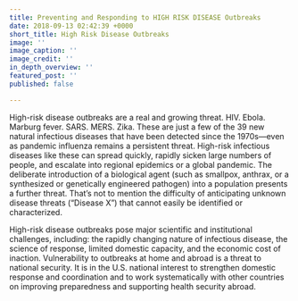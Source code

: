 ```yaml
---
title: Preventing and Responding to HIGH RISK DISEASE Outbreaks
date: 2018-09-13 02:42:39 +0000
short_title: High Risk Disease Outbreaks
image: ''
image_caption: ''
image_credit: ''
in_depth_overview: ''
featured_post: ''
published: false

---
```

High-risk disease outbreaks are a real and growing threat. HIV. Ebola. Marburg fever. SARS. MERS. Zika. These are just a few of the 39 new natural infectious diseases that have been detected since the 1970s—even as pandemic influenza remains a persistent threat. High-risk infectious diseases like these can spread quickly, rapidly sicken large numbers of people, and escalate into regional epidemics or a global pandemic. The deliberate introduction of a biological agent (such as smallpox, anthrax, or a synthesized or genetically engineered pathogen) into a population presents a further threat. That’s not to mention the difficulty of anticipating unknown disease threats (“Disease X”) that cannot easily be identified or characterized.

High-risk disease outbreaks pose major scientific and institutional challenges, including: the rapidly changing nature of infectious disease, the science of response, limited domestic capacity, and the economic cost of inaction. Vulnerability to outbreaks at home and abroad is a threat to national security. It is in the U.S. national interest to strengthen domestic response and coordination and to work systematically with other countries on improving preparedness and supporting health security abroad.